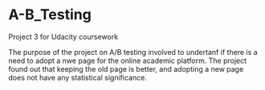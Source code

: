 # A-B_Testing
Project 3 for Udacity coursework


The purpose of the project on A/B testing involved to undertanf if there is a need to adopt a nwe page for the online academic platform. 
The project found out that keeping the old page is better, and adopting a new page does not have any statistical significance. 
